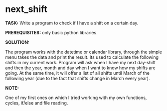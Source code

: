 # next_shift

**TASK:**
Write a program to check if I have a shift on a certain day.

**PREREQUISITES:**
only basic python libraries.

**SOLUTION:**

The program works with the datetime or calendar library, through the simple menu takes the data and print the result. Its used to calculate the following shifts in my current work. Program will ask when I have my next day-shift and then the year, month and day when I want to know how my shifts are going. At the same time, it will offer a list of all shifts until March of the following year (due to the fact that shifts change in March every year).

**NOTE:**

One of my first ones on which I tried working with my own functions, cycles, if/else and file reading.

